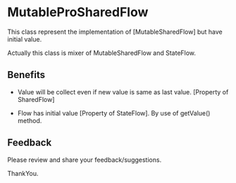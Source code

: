 # MutableProSharedFlow
This class represent the implementation of [MutableSharedFlow] but have initial value.

Actually this class is mixer of MutableSharedFlow and StateFlow.

## Benefits
- Value will be collect even if new value is same as last value. [Property of SharedFlow]

- Flow has initial value [Property of StateFlow].
By use of getValue() method.

## Feedback
Please review and share your feedback/suggestions.

ThankYou.
